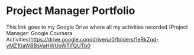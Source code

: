 # Project Manager Portfolio

This link goes to my Google Drive where all my activities recorded (Project Manager: Google Coursera Activities)https://drive.google.com/drive/u/0/folders/1eRkZqd-yMZ10aWBBsVaHWUoWTifQUTb0
